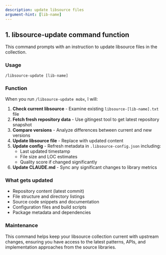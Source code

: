 ```yaml
---
description: update libsource files
argument-hint: [lib-name]
---
```


## 1. libsource-update command function

This command prompts with an instruction to update libsource files in the collection.

### Usage

`/libsource-update [lib-name]`

### Function

When you run `/libsource-update mobx`, I will:

1. **Check current libsource** - Examine existing `libsource-[lib-name].txt` file
2. **Fetch fresh repository data** - Use gitingest tool to get latest repository snapshot
3. **Compare versions** - Analyze differences between current and new versions
4. **Update libsource file** - Replace with updated content
5. **Update config** - Refresh metadata in `.libsource-config.json` including:
    - Last updated timestamp
    - File size and LOC estimates
    - Quality score if changed significantly
6. **Update CLAUDE.md** - Sync any significant changes to library metrics

### What gets updated

- Repository content (latest commit)
- File structure and directory listings
- Source code snippets and documentation
- Configuration files and build scripts
- Package metadata and dependencies

### Maintenance

This command helps keep your libsource collection current with upstream changes, ensuring you have
access to the latest patterns, APIs, and implementation approaches from the source libraries.
